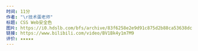 ```yaml
---
时间: 11分
作者: "\r技术蛋老师"
标题: CSS Web安全色
图片: https://i0.hdslb.com/bfs/archive/83f6258e2e9d91c875d2b88ca53638dce3549633.jpg@480w_300h_1c_!web-space-channel-video.webp
链接: https://www.bilibili.com/video/BV1Bk4y1m7M9
评价: ★★★★★
---
```

